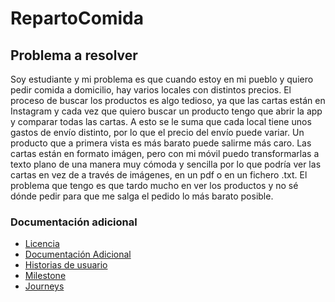 # RepartoComida
## Problema a resolver
Soy estudiante y mi problema es que cuando estoy en mi pueblo y quiero pedir comida a domicilio, hay varios locales con distintos precios. El proceso de buscar los productos es algo tedioso, ya que las cartas están en Instagram y cada vez que quiero buscar un producto tengo que abrir la app y comparar todas las cartas. 
A esto se le suma que cada local tiene unos gastos de envío distinto, por lo que el precio del envío puede variar. Un producto que a primera vista es más barato puede salirme más caro.
Las cartas están en formato imágen, pero con mi móvil puedo transformarlas a texto plano de una manera muy cómoda y sencilla por lo que podría ver las cartas en vez de a través de imágenes, en un pdf o en un fichero .txt.
El problema que tengo es que tardo mucho en ver los productos y no sé dónde pedir para que me salga el pedido lo más barato posible.

### Documentación adicional
- [Licencia](LICENSE)
- [Documentación Adicional](documentacion)
- [Historias de usuario](docs/historias_usuario.md)
- [Milestone](docs/milestones.md)
- [Journeys](docs/journeys.md)